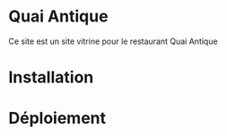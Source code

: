 # Quai Antique

Ce site est un site vitrine pour le restaurant Quai Antique

# Installation

# Déploiement
